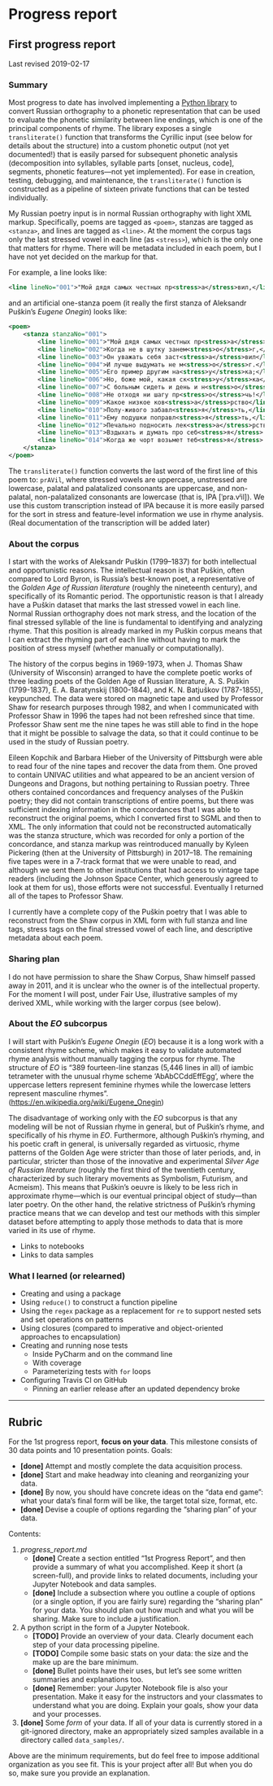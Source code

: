# Progress report

## First progress report

Last revised 2019-02-17

### Summary

Most progress to date has involved implementing a [Python library](cyr2phon/cyr2phon.py) to convert Russian orthography to a phonetic representation that can be used to evaluate the phonetic similarity between line endings, which is one of the principal components of rhyme. The library exposes a single `transliterate()` function that transforms the Cyrillic input (see below for details about the structure) into a custom phonetic output (not yet documented!) that is easily parsed for subsequent phonetic analysis (decomposition into syllables, syllable parts [onset, nucleus, code], segments, phonetic features—not yet implemented). For ease in creation, testing, debugging, and maintenance, the `transliterate()` function is constructed as a pipeline of sixteen private functions that can be tested individually.

My Russian poetry input is in normal Russian orthography with light XML
markup. Specifically, poems are tagged as `<poem>`, stanzas are tagged as `<stanza>`, and lines are tagged as `<line>`. At the moment the corpus tags only the last stressed vowel in each line (as `<stress>`), which is the only one that matters for rhyme. There will be metadata included in each poem, but I have not yet decided on the markup for that. 

For example, a line looks like:

```xml
<line lineNo="001">"Мой дядя самых честных пр<stress>а</stress>вил,</line>
```

and an artificial one-stanza poem (it really the first stanza of Aleksandr Puškin’s *Eugene Onegin*) looks like:

```xml
<poem>
    <stanza stanzaNo="001">
        <line lineNo="001">"Мой дядя самых честных пр<stress>а</stress>вил,</line>
        <line lineNo="002">Когда не в шутку занем<stress>о</stress>г,</line>
        <line lineNo="003">Он уважать себя заст<stress>а</stress>вил</line>
        <line lineNo="004">И лучше выдумать не м<stress>о</stress>г.</line>
        <line lineNo="005">Его пример другим на<stress>у</stress>ка;</line>
        <line lineNo="006">Но, боже мой, какая ск<stress>у</stress>ка</line>
        <line lineNo="007">С больным сидеть и день и н<stress>о</stress>чь,</line>
        <line lineNo="008">Не отходя ни шагу пр<stress>о</stress>чь!</line>
        <line lineNo="009">Какое низкое ков<stress>а</stress>рство</line>
        <line lineNo="010">Полу-живого забавл<stress>я</stress>ть,</line>
        <line lineNo="011">Ему подушки поправл<stress>я</stress>ть,</line>
        <line lineNo="012">Печально подносить лек<stress>а</stress>рство,</line>
        <line lineNo="013">Вздыхать и думать про себ<stress>я</stress>:</line>
        <line lineNo="014">Когда же чорт возьмет теб<stress>я</stress>!"</line>
    </stanza>
</poem>    
```    

The `transliterate()` function converts the last word of the first line of this poem to: `prAVil`, where stressed vowels are uppercase, unstressed are lowercase, palatal and palatalized consonants are uppercase, and non-palatal, non-palatalized consonants are lowercase (that is, IPA [ˈpra.vʲil]). We use this custom transcription instead of IPA because it is more easily parsed for the sort in stress and feature-level information we use in rhyme analysis. (Real documentation of the transcription will be added later)

### About the corpus

I start with the works of Aleksandr Puškin (1799–1837) for both intellectual and opportunistic reasons. The intellectual reason is that Puškin, often compared to Lord Byron, is Russia’s best-known poet, a representative of the *Golden Age of Russian literature* (roughly the nineteenth century), and specifically of its Romantic period. The opportunistic reason is that I already have a Puškin dataset that marks the last stressed vowel in each line. Normal Russian orthography does not mark stress, and the location of the final stressed syllable of the line is fundamental to identifying and analyzing rhyme. That this position is already marked in my Puškin corpus means that I can extract the rhyming part of each line without having to mark the position of stress myself (whether manually or computationally).

The history of the corpus begins in 1969-1973, when J. Thomas Shaw (University of Wisconsin) arranged to have the complete poetic works of three leading poets of the Golden Age of Russian literature, A. S. Puškin (1799-1837), E. A. Baratynskij (1800-1844), and K. N. Batjuškov (1787-1855), keypunched. The data were stored on magnetic tape and used by Professor Shaw for research purposes through 1982, and when I communicated with Professor Shaw in 1996 the tapes had not been refreshed since that time. Professor Shaw sent me the nine tapes he was still able to find in the hope that it might be possible to salvage the data, so that it could continue to be used in the study of Russian poetry.

Eileen Kopchik and Barbara Hieber of the University of Pittsburgh were able to read four of the nine tapes and recover the data from them. One proved to contain UNIVAC utilities and what appeared to be an ancient version of Dungeons and Dragons, but nothing pertaining to Russian poetry. Three others contained concordances and frequency analyses of the Puškin poetry; they did not contain transcriptions of entire poems, but there was sufficient indexing information in the concordances that I was able to reconstruct the original poems, which I converted first to SGML and then to XML. The only information that could not be reconstructed automatically was the stanza structure, which was recorded for only a portion of the concordance, and stanza markup was reintroduced manually by Kyleen Pickering (then at the University of Pittsburgh) in 2017–18. The remaining five tapes were in a 7-track format that we were unable to read, and although we sent them to other institutions that had access to vintage tape readers (including the Johnson Space Center, which generously agreed to look at them for us), those efforts were not successful. Eventually I returned all of the tapes to Professor Shaw.

I currently have a complete copy of the Puškin poetry that I was able to reconstruct from the Shaw corpus in XML form with full stanza and line tags, stress tags on the final stressed vowel of each line, and descriptive metadata about each poem.

### Sharing plan

I do not have permission to share the Shaw Corpus, Shaw himself passed away in 2011, and it is unclear who the owner is of the intellectual property. For the moment I will post, under Fair Use, illustrative samples of my derived XML, while working with the larger corpus (see below). 

### About the *EO* subcorpus

I will start with Puškin’s *Eugene Onegin* (*EO*) because it is a long work with a consistent rhyme scheme, which makes it easy to validate automated rhyme analysis without manually tagging the corpus for rhyme. The structure of *EO* is “389 fourteen-line stanzas (5,446 lines in all) of iambic tetrameter with the unusual rhyme scheme ‘AbAbCCddEffEgg’, where the uppercase letters represent feminine rhymes while the lowercase letters represent masculine rhymes”. (<https://en.wikipedia.org/wiki/Eugene_Onegin>)

The disadvantage of working only with the *EO* subcorpus is that any modeling will be not of Russian rhyme in general, but of Puškin’s rhyme, and specifically of his rhyme in *EO*. Furthermore, although Puškin’s rhyming, and his poetic craft in general, is universally regarded as virtuosic, rhyme patterns of the Golden Age were stricter than those of later periods, and, in particular, stricter than those of the innovative and experimental *Silver Age of Russian literature* (roughly the first third of the twentieth century, characterized by such literary movements as Symbolism, Futurism, and Acmeism). This means that Puškin’s oeuvre is likely to be less rich in approximate rhyme—which is our eventual principal object of study—than later poetry. On the other hand, the relative strictness of Puškin’s rhyming practice means that we can develop and test our methods with this simpler dataset before attempting to apply those methods to data that is more varied in its use of rhyme.


* Links to notebooks
* Links to data samples


### What I learned (or relearned)

* Creating and using a package
* Using `reduce()` to construct a function pipeline
* Using the `regex` package as a replacement for `re` to support nested sets and set operations on patterns	
* Using closures (compared to imperative and object-oriented approaches to encapsulation)
* Creating and running nose tests
	* Inside PyCharm and on the command line
	* With coverage
	* Parameterizing tests with `for` loops
* Configuring Travis CI on GitHub
	* Pinning an earlier release after an updated dependency broke

____

## Rubric

For the 1st progress report, **focus on your data**. This milestone consists of 30 data points and 10 presentation points. Goals:

* **[done]** Attempt and mostly complete the data acquisition process.
* **[done]** Start and make headway into cleaning and reorganizing your data.
* **[done]** By now, you should have concrete ideas on the “data end game”: what your data’s final form will be like, the target total size, format, etc.
* **[done]** Devise a couple of options regarding the “sharing plan” of your data.

Contents:

1. *progress_report.md*
	* **[done]** Create a section entitled “1st Progress Report”, and then provide a summary of what you accomplished. Keep it short (a screen-full), and provide links to related documents, including your Jupyter Notebook and data samples.
	* **[done]** Include a subsection where you outline a couple of options (or a single option, if you are fairly sure) regarding the “sharing plan” for your data. You should plan out how much and what you will be sharing. Make sure to include a justification.
2. A python script in the form of a Jupyter Notebook.
	* **[TODO]** Provide an overview of your data. Clearly document each step of your data processing pipeline.
	* **[TODO]** Compile some basic stats on your data: the size and the make up are the bare minimum.
	* **[done]** Bullet points have their uses, but let’s see some written summaries and explanations too.
	* **[done]** Remember: your Jupyter Notebook file is also your presentation. Make it easy for the instructors and your classmates to understand what you are doing. Explain your goals, show your data and your processes.
3. **[done]** Some *form* of your data. If all of your data is currently stored in a git-ignored directory, make an appropriately sized samples available in a directory called `data_samples/`.
	
Above are the minimum requirements, but do feel free to impose additional organization as you see fit. This is your project after all! But when you do so, make sure you provide an explanation.